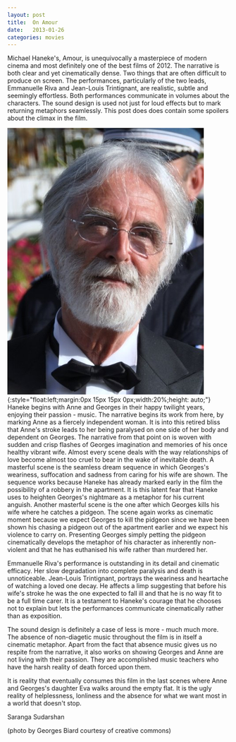 ```yaml
---
layout: post
title:  On Amour
date:   2013-01-26
categories: movies
---
```

Michael Haneke's, Amour, is unequivocally a masterpiece of modern cinema and most definitely one of the best films of 2012. The narrative is both clear and yet cinematically dense. Two things that are often difficult to produce on screen. The performances, particularly of the two leads, Emmanuelle Riva and Jean-Louis Trintignant, are realistic, subtle and seemingly effortless. Both performances communicate in volumes about the characters. The sound design is used not just for loud effects but to mark returning metaphors seamlessly. This post does does contain some spoilers about the climax in the film.

![profile](/assets/haneke2009.jpg){:style="float:left;margin:0px 15px 15px 0px;width:20%;height: auto;"} Haneke begins with Anne and Georges in their happy twilight years, enjoying their passion - music. The narrative begins its work from here, by marking Anne as a fiercely independent woman. It is into this retired bliss that Anne's stroke leads to her being paralysed on one side of her body and dependent on Georges. The narrative from that point on is woven with sudden and crisp flashes of Georges imagination and memories of his once healthy vibrant wife. Almost every scene deals with the way relationships of love become almost too cruel to bear in the wake of inevitable death. A masterful scene is the seamless dream sequence in which Georges's weariness, suffocation and sadness from caring for his wife are shown. The sequence works because Haneke has already marked early in the film the possibility of a robbery in the apartment. It is this latent fear that Haneke uses to heighten Georges's nightmare as a metaphor for his current anguish. Another masterful scene is the one after which Georges kills his wife where he catches a pidgeon. The scene again works as cinematic moment because we expect Georges to kill the pidgeon since we have been shown his chasing a pidgeon out of the apartment earlier and we expect his violence to carry on. Presenting Georges simply petting the pidgeon cinematically develops the metaphor of his character as inherently non-violent and that he has euthanised his wife rather than murdered her.

Emmanuelle Riva's performance is outstanding in its detail and cinematic efficacy. Her slow degradation into complete paralysis and death is unnoticeable. Jean-Louis Trintignant, portrays the weariness and heartache of watching a loved one decay. He affects a limp suggesting that before his wife's stroke he was the one expected to fall ill and that he is no way fit to be a full time carer. It is a testament to Haneke's courage that he chooses not to explain but lets the performances communicate cinematically rather than as exposition.

The sound design is definitely a case of less is more - much much more. The absence of non-diagetic music throughout the film is in itself a cinematic metaphor. Apart from the fact that absence music gives us no respite from the narrative, it also works on showing Georges and Anne are not living with their passion. They are accomplished music teachers who have the harsh reality of death forced upon them.

It is reality that eventually consumes this film in the last scenes where Anne and Georges's daughter Eva walks around the empty flat. It is the ugly reality of helplessness, lonliness and the absence for what we want most in a world that doesn't stop.

Saranga Sudarshan

(photo by Georges Biard courtesy of creative commons)
